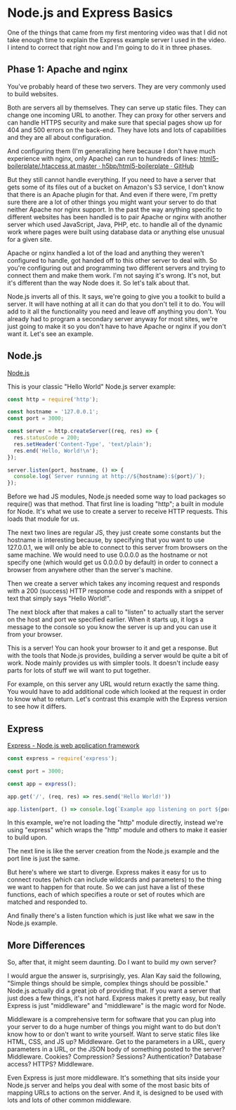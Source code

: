 # Node.js and Express Basics
One of the things that came from my first mentoring video was that I did not take enough time to explain the Express example server I used in the video. I intend to correct that right now and I'm going to do it in three phases.

## Phase 1: Apache and nginx
You've probably heard of these two servers. They are very commonly used to build websites.

Both are servers all by themselves. They can serve up static files. They can change one incoming URL to another. They can proxy for other servers and can handle HTTPS security and make sure that special pages show up for 404 and 500 errors on the back-end. They have lots and lots of capabilities and they are all about configuration.

And configuring them (I'm generalizing here because I don't have much experience with nginx, only Apache) can run to hundreds of lines:
[html5-boilerplate/.htaccess at master · h5bp/html5-boilerplate · GitHub](https://github.com/h5bp/html5-boilerplate/blob/master/dist/.htaccess)

But they still cannot handle everything. If you need to have a server that gets some of its files out of a bucket on Amazon's S3 service, I don't know that there is an Apache plugin for that. And even if there were, I'm pretty sure there are a lot of other things you might want your server to do that neither Apache nor nginx support. In the past the way anything specific to different websites has been handled is to pair Apache or nginx with another server which used JavaScript, Java, PHP, etc. to handle all of the dynamic work where pages were built using database data or anything else unusual for a given site.

Apache or nginx handled a lot of the load and anything they weren't configured to handle, got handed off to this other server to deal with. So you're configuring out and programming two different servers and trying to connect them and make them work. I'm not saying it's wrong. It's not, but it's different than the way Node does it. So let's talk about that.

Node.js inverts all of this. It says, we're going to give you a toolkit to build a server. It will have nothing at all it can do that you don't tell it to do. You will add to it all the functionality you need and leave off anything you don't. You already had to program a secondary server anyway for most sites, we're just going to make it so you don't have to have Apache or nginx if you don't want it. Let's see an example.

## Node.js
[Node.js](https://nodejs.org/en/)

This is your classic "Hello World" Node.js server example:

```javascript
const http = require('http');

const hostname = '127.0.0.1';
const port = 3000;

const server = http.createServer((req, res) => {
  res.statusCode = 200;
  res.setHeader('Content-Type', 'text/plain');
  res.end('Hello, World!\n');
});

server.listen(port, hostname, () => {
  console.log(`Server running at http://${hostname}:${port}/`);
});
```

Before we had JS modules, Node.js needed some way to load packages so require() was that method. That first line is loading "http"; a built in module for Node. It's what we use to create a server to receive HTTP requests. This loads that module for us.

The next two lines are regular JS, they just create some constants but the hostname is interesting because, by specifying that you want to use 127.0.0.1, we will only be able to connect to this server from browsers on the same machine. We would need to use 0.0.0.0 as the hostname or not specify one (which would get us 0.0.0.0 by default) in order to connect a browser from anywhere other than the server's machine.

Then we create a server which takes any incoming request and responds with a 200 (success) HTTP response code and responds with a snippet of text that simply says "Hello World!".

The next block after that makes a call to "listen" to actually start the server on the host and port we specified earlier. When it starts up, it logs a message to the console so you know the server is up and you can use it from your browser.

This is a server! You can hook your browser to it and get a response. But with the tools that Node.js provides, building a server would be quite a bit of work. Node mainly provides us with simpler tools. It doesn't include easy parts for lots of stuff we will want to put together.

For example, on this server any URL would return exactly the same thing. You would have to add additional code which looked at the request in order to know what to return. Let's contrast this example with the Express version to see how it differs.

## Express
[Express - Node.js web application framework](http://expressjs.com/)

```javascript
const express = require('express');

const port = 3000;

const app = express();

app.get('/', (req, res) => res.send('Hello World!'))

app.listen(port, () => console.log(`Example app listening on port ${port}!`))
```

In this example, we're not loading the "http" module directly, instead we're using "express" which wraps the "http" module and others to make it easier to build upon.

The next line is like the server creation from the Node.js example and the port line is just the same.

But here's where we start to diverge.  Express makes it easy for us to connect routes (which can include wildcards and parameters) to the thing we want to happen for that route. So we can just have a list of these functions, each of which specifies a route or set of routes which are matched and responded to.

And finally there's a listen function which is just like what we saw in the Node.js example.

## More Differences
So, after that, it might seem daunting. Do I want to build my own server?

I would argue the answer is, surprisingly, yes. Alan Kay said the following, "Simple things should be simple, complex things should be possible." Node.js actually did a great job of providing that. If you want a server that just does a few things, it's not hard. Express makes it pretty easy, but really Express is just "middleware" and "middleware" is the magic word for Node.

Middleware is a comprehensive term for software that you can plug into your server to do a huge number of things you might want to do but don't know how to or don't want to write yourself. Want to serve static files like HTML, CSS, and JS up? Middleware. Get to the parameters in a URL, query parameters in a URL, or the JSON body of something posted to the server? Middleware. Cookies? Compression? Sessions? Authentication? Database access? HTTPS? Middleware.

Even Express is just more middleware. It's something that sits inside your Node.js server and helps you deal with some of the most basic bits of mapping URLs to actions on the server. And it, is designed to be used with lots and lots of other common middleware.

